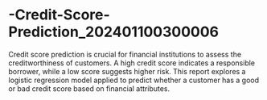 # -Credit-Score-Prediction_202401100300006
 Credit score prediction is crucial for financial institutions to assess the creditworthiness of customers. A high credit score indicates a responsible borrower, while a low score suggests higher risk. This report explores a logistic regression model applied to predict whether a customer has a good or bad credit score based on financial attributes.

